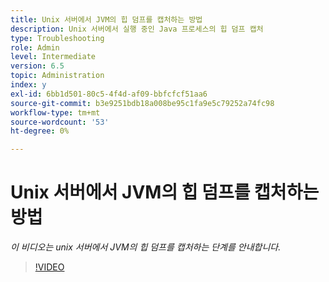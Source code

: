 ```yaml
---
title: Unix 서버에서 JVM의 힙 덤프를 캡처하는 방법
description: Unix 서버에서 실행 중인 Java 프로세스의 힙 덤프 캡처
type: Troubleshooting
role: Admin
level: Intermediate
version: 6.5
topic: Administration
index: y
exl-id: 6bb1d501-80c5-4f4d-af09-bbfcfcf51aa6
source-git-commit: b3e9251bdb18a008be95c1fa9e5c79252a74fc98
workflow-type: tm+mt
source-wordcount: '53'
ht-degree: 0%

---
```


# Unix 서버에서 JVM의 힙 덤프를 캡처하는 방법

*이 비디오는 unix 서버에서 JVM의 힙 덤프를 캡처하는 단계를 안내합니다.*

>[!VIDEO](https://video.tv.adobe.com/v/335489?quality=12&learn=on)
